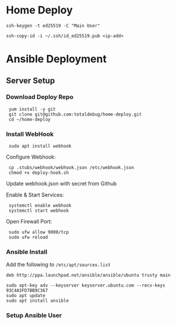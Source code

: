 # Home Deploy


`ssh-keygen -t ed25519 -C "Main User"`

`ssh-copy-id -i ~/.ssh/id_ed25519.pub <ip-add>`


# Ansible Deployment

## Server Setup

### Download Deploy Repo

```
 yum install -y git
 git clone git@github.com:totaldebug/home-deploy.git
 cd ~/home-deploy
```

### Install WebHook

```
 sudo apt install webhook
```

Configure Webhook: 

```
 cp .stubs/webhook/webhook.json /etc/webhook.json
 chmod +x deploy-hook.sh
```

Update webhook.json with secret from Github

Enable & Start Services:

```
 systemctl enable webhook
 systemctl start webhook
```

Open Firewall Port: 

``` 
 sudo ufw allow 9000/tcp
 sudo ufw reload
```

### Ansible Install

Add the following to `/etc/apt/sources.list`

`deb http://ppa.launchpad.net/ansible/ansible/ubuntu trusty main`

```
sudo apt-key adv --keyserver keyserver.ubuntu.com --recv-keys 93C4A3FD7BB9C367
sudo apt update
sudo apt install ansible
```

### Setup Ansible User
